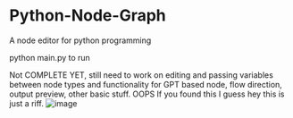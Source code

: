 # Python-Node-Graph
A node editor for python programming

python main.py to run

Not COMPLETE YET, still need to work on editing and passing variables between node types and functionality for GPT based node, flow direction, output preview, other basic stuff. OOPS If you found this I guess hey this is just a riff. 
![image](https://github.com/initialvisuals/Python-Node-Graph/assets/13159899/83ea8a56-397e-452e-9450-9eb00308e309)

